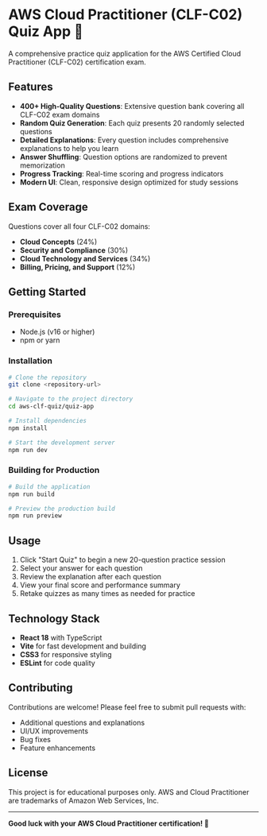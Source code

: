 # AWS Cloud Practitioner (CLF-C02) Quiz App 🎯

A comprehensive practice quiz application for the AWS Certified Cloud Practitioner (CLF-C02) certification exam.

## Features

- **400+ High-Quality Questions**: Extensive question bank covering all CLF-C02 exam domains
- **Random Quiz Generation**: Each quiz presents 20 randomly selected questions
- **Detailed Explanations**: Every question includes comprehensive explanations to help you learn
- **Answer Shuffling**: Question options are randomized to prevent memorization
- **Progress Tracking**: Real-time scoring and progress indicators
- **Modern UI**: Clean, responsive design optimized for study sessions

## Exam Coverage

Questions cover all four CLF-C02 domains:

- **Cloud Concepts** (24%)
- **Security and Compliance** (30%)
- **Cloud Technology and Services** (34%)
- **Billing, Pricing, and Support** (12%)

## Getting Started

### Prerequisites

- Node.js (v16 or higher)
- npm or yarn

### Installation

```bash
# Clone the repository
git clone <repository-url>

# Navigate to the project directory
cd aws-clf-quiz/quiz-app

# Install dependencies
npm install

# Start the development server
npm run dev
```

### Building for Production

```bash
# Build the application
npm run build

# Preview the production build
npm run preview
```

## Usage

1. Click "Start Quiz" to begin a new 20-question practice session
2. Select your answer for each question
3. Review the explanation after each question
4. View your final score and performance summary
5. Retake quizzes as many times as needed for practice

## Technology Stack

- **React 18** with TypeScript
- **Vite** for fast development and building
- **CSS3** for responsive styling
- **ESLint** for code quality

## Contributing

Contributions are welcome! Please feel free to submit pull requests with:

- Additional questions and explanations
- UI/UX improvements
- Bug fixes
- Feature enhancements

## License

This project is for educational purposes only. AWS and Cloud Practitioner are trademarks of Amazon Web Services, Inc.

---

**Good luck with your AWS Cloud Practitioner certification! 🚀**
